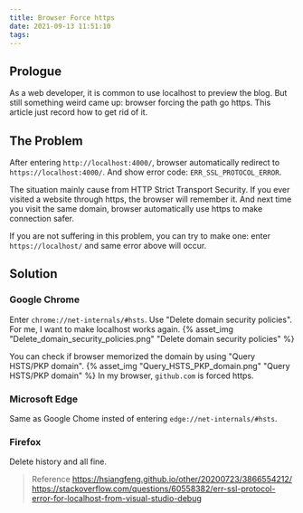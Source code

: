 ```yaml
---
title: Browser Force https
date: 2021-09-13 11:51:10
tags:
---
```


## Prologue

As a web developer, it is common to use localhost to preview the blog. But still something weird came up: browser forcing the path go https. This article just record how to get rid of it.
<!-- more -->


## The Problem

After entering `http://localhost:4000/`, browser automatically redirect to `https://localhost:4000/`. And show error code: `ERR_SSL_PROTOCOL_ERROR`.

The situation mainly cause from HTTP Strict Transport Security. If you ever visited a website through https, the browser will remember it. And next time you visit the same domain, browser automatically use https to make connection safer.

If you are not suffering in this problem, you can try to make one: enter `https://localhost/` and same error above will occur.


## Solution

### Google Chrome

Enter `chrome://net-internals/#hsts`.
Use "Delete domain security policies". For me, I want to make localhost works again.
{% asset_img "Delete_domain_security_policies.png" "Delete domain security policies" %}

You can check if browser memorized the domain by using "Query HSTS/PKP domain".
{% asset_img "Query_HSTS_PKP_domain.png" "Query HSTS/PKP domain" %}
In my browser, `github.com` is forced https.


### Microsoft Edge

Same as Google Chome insted of entering `edge://net-internals/#hsts`.


### Firefox

Delete history and all fine.


> Reference
> https://hsiangfeng.github.io/other/20200723/3866554212/
> https://stackoverflow.com/questions/60558382/err-ssl-protocol-error-for-localhost-from-visual-studio-debug